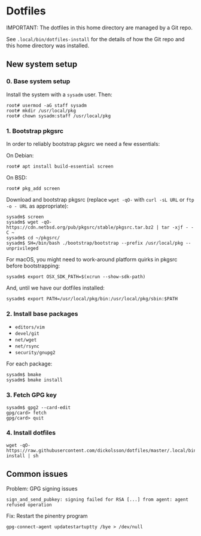 # Dotfiles

IMPORTANT: The dotfiles in this home directory are managed by a Git repo.

See `.local/bin/dotfiles-install` for the details of how the Git repo and
this home directory was installed.

## New system setup

### 0. Base system setup

Install the system with a `sysadm` user. Then:

```
root# usermod -aG staff sysadm
root# mkdir /usr/local/pkg
root# chown sysadm:staff /usr/local/pkg
```

### 1. Bootstrap pkgsrc

In order to reliably bootstrap pkgsrc we need a few essentials:

On Debian:
```
root# apt install build-essential screen
```

On BSD:
```
root# pkg_add screen
```

Download and bootstrap pkgsrc (replace `wget -qO-` with `curl -sL URL` or `ftp -o - URL` as appropriate):
```
sysadm$ screen
sysadm$ wget -qO- https://cdn.netbsd.org/pub/pkgsrc/stable/pkgsrc.tar.bz2 | tar -xjf - -C ~
sysadm$ cd ~/pkgsrc/
sysadm$ SH=/bin/bash ./bootstrap/bootstrap --prefix /usr/local/pkg --unprivileged
```

For macOS, you might need to work-around platform quirks in pkgsrc before bootstrapping:
```
sysadm$ export OSX_SDK_PATH=$(xcrun --show-sdk-path)
```

And, until we have our dotfiles installed:
```
sysadm$ export PATH=/usr/local/pkg/bin:/usr/local/pkg/sbin:$PATH
```

### 2. Install base packages

- `editors/vim`
- `devel/git`
- `net/wget`
- `net/rsync`
- `security/gnupg2`

For each package:
```
sysadm$ bmake
sysadm$ bmake install
```

### 3. Fetch GPG key

```
sysadm$ gpg2 --card-edit
gpg/card> fetch
gpg/card> quit
```

### 4. Install dotfiles

```
wget -qO- https://raw.githubusercontent.com/dickolsson/dotfiles/master/.local/bin/dotfiles-install | sh
```

## Common issues

Problem: GPG signing issues
```
sign_and_send_pubkey: signing failed for RSA [...] from agent: agent refused operation

```

Fix: Restart the pinentry program
```
gpg-connect-agent updatestartuptty /bye > /dev/null
```
